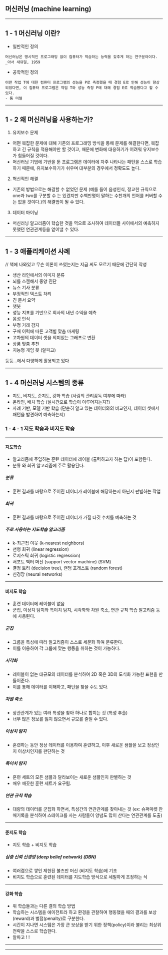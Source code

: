 
## 머신러닝 (machine learning)
------
## 1 - 1 머신러닝 이란?

- 일반적인 정의
```
머신러닝은 명시적인 프로그래밍 없이 컴퓨터가 학습하는 능력을 갖추게 하는 연구분야이다.
_아서 새뮤얼, 1959
```

- 공학적인 정의
```
어떤 작업 T에 대한 컴퓨터 프로그램의 성능을 P로 측정했을 때 경험 E로 인해 성능이 향상되었다면, 이 컴퓨터 프로그램은 작업 T와 성능 측정 P에 대해 경험 E로 학습했다고 할 수 있다.
- 톰 미첼
```

---
## 1 - 2 왜 머신러닝을 사용하는가?

1. 유지보수 문제
- 어떤 복잡한 문제에 대해 기존의 프로그래밍 방식을 통해 문제를 해결한다면, 복잡하고 긴 규칙을 적용해야만 할 것이고, 때문에 변화에 대응하기가 어려워 유지보수가 힘들어질 것이다.
- 머신러닝 기법에 기반을 둔 프로그램은 데이터에 자주 나타나는 패턴을 스스로 학습하기 때문에, 유지보수하기가 쉬우며 대부분의 경우에서 정확도도 높다.

2. 혁신적인 해결
- 기존의 방법으로는 해결할 수 없었던 문제 (예를 들어 음성인식, 정교한 규칙으로 one과 two를 구분할 수 는 있겠지만 수백만명이 말하는 수천개의 언어를 커버할 수는 없을 것이다.)의 해결법이 될 수 있다.

3. 데이터 마이닝
- 머신러닝 알고리즘이 학습한 것을 역으로 조사하여 데이터들 사이에서의 예측하지 못했던 연관관계등을 얻어낼 수 있다.

---
## 1 - 3 애플리케이션 사례

// 책에 나와있고 무슨 이론이 쓰였는지는 지금 써도 모르기 때문에 간단히 작성
- 생산 라인에서의 이미지 분류
- 뇌를 스캔해서 종양 진단
- 뉴스 기사 분류
- 부정적인 텍스트 처리
- 긴 문서 요약
- 챗봇
- 성능 지표를 기반으로 회사의 내년 수익을 예측
- 음성 인식
- 부정 거래 감지
- 구매 이력에 따른 고객별 맞춤 마케팅
- 고차원의 데이터 셋을 의미있는 그래프로 변환
- 상품 맞춤 추천
- 지능형 게임 봇 (알파고)

등등...에서 다양하게 활용되고 있다

---
## 1 - 4 머신러닝 시스템의 종류

- 지도, 비지도, 준지도, 강화 학습 (사람의 관리감독 여부에 따라)
- 온라인, 배치 학습 (실시간으로 학습이 이루어지는지?)
- 사례 기반, 모델 기반 학습 (단순히 알고 있는 데이터와의 비교인지, 데이터 셋에서 패턴을 발견하여 예측하는지)

### 1 - 4 - 1 지도 학습과 비지도 학습
---
#### 지도학습

- 알고리즘에 주입하는 훈련 데이터에 레이블 (출력하고자 하는 답)이 포함된다.
- 분류 와 회귀 알고리즘에 주로 활용된다.
##### 분류
- 훈련 결과를 바탕으로 주어진 데이터가 레이블에 해당하는지 아닌지 판별하는 작업
##### 회귀
- 훈련 결과를 바탕으로 주어진 데이터가 가질 타깃 수치를 예측하는 것

##### 주로 사용하는 지도학습 알고리즘
- k-최근접 이웃 (k-nearest neighbors)
- 선형 회귀 (linear regression)
- 로지스틱 회귀 (logistic regression)
- 서포트 벡터 머신 (support vector machine) (SVM)
- 결정 트리 (decision tree), 랜덤 포레스트 (random forest)
- 신경망 (neural networks)

---
#### 비지도 학습

- 훈련 데이터에 레이블이 없음
- 군집, 이상치 탐지와 특이치 탐지, 시각화와 차원 축소, 연관 규칙 학습 알고리즘 등에 사용된다.

##### 군집
- 그룹을 특성에 따라 알고리즘이 스스로 세분화 하여 분류한다.
- 이를 이용하여 각 그룹에 맞는 행동을 취하는 것이 가능하다.

##### 시각화
- 레이블이 없는 대규모의 데이터를 분석하여 2D 혹은 3D의 도식화 가능한 표현을 만들어준다.
- 이를 통해 데이터를 이해하고, 패턴을 찾을 수도 있다.

##### 차원 축소
- 상관관계가 있는 여러 특성을 찾아 하나로 합치는 것 (특성 추출)
- 너무 많은 정보를 잃지 않으면서 규모를 줄일 수 있다.

##### 이상치 탐지
- 훈련하는 동안 정상 데이터를 이용하여 훈련하고, 이후 새로운 샘플을 보고 정상인지 이상치인지를 판단하는 것

##### 특이치 탐지
- 훈련 세트의 모든 샘플과 달라보이는 새로운 샘플인지 판별하는 것
- 매우 깨끗한 훈련 세트가 요구됨.

##### 연관 규칙 학습
- 대량의 데이터를 군집화 하면서, 특성간의 연관관계를 찾아내는 것 (ex: 슈퍼마켓 판매기록을 분석하여 스테이크를 사는 사람들이 양념도 많이 산다는 연관관계를 도출)


---
#### 준지도 학습

- 지도 학습 + 비지도 학습

##### 심층 신뢰 신경망 (deep belief network) (DBN)
- 여러겹으로 쌓인 제한된 볼츠만 머신 (비지도 학습)에 기초
- 비지도 학습으로 훈련된 데이터를 지도학습 방식으로 세밀하게 조정하는 식


---
#### 강화 학습
- 위 학습들과는 다른 결의 학습 방법
- 학습하는 시스템을 에이전트라 하고 환경을 관찰하여 행동했을 때의 결과를 보상(reward)과 벌점(penalty)로 구분한다.
- 시간이 지나면 시스템은 가장 큰 보상을 받기 위한 정책(policy)이라 불리는 최상위 전략을 스스로 학습한다.
- 알파고 ! !


---


---
